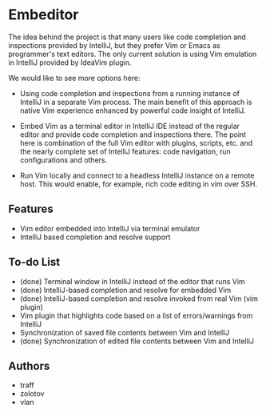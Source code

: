 Embeditor
=========

The idea behind the project is that many users like code completion and
inspections provided by IntelliJ, but they prefer Vim or Emacs as programmer's
text editors. The only current solution is using Vim emulation in IntelliJ
provided by IdeaVim plugin.

We would like to see more options here:

* Using code completion and inspections from a running instance of IntelliJ in
  a separate Vim process. The main benefit of this approach is native Vim
  experience enhanced by powerful code insight of IntelliJ.

* Embed Vim as a terminal editor in IntelliJ IDE instead of the regular editor
  and provide code completion and inspections there. The point here is
  combination of the full Vim editor with plugins, scripts,
  etc. and the nearly complete set of IntelliJ features: code navigation,
  run configurations and others.

* Run Vim locally and connect to a headless IntelliJ instance on a remote host.
  This would enable, for example, rich code editing in vim over SSH.


Features
--------

* Vim editor embedded into IntelliJ via terminal emulator
* IntelliJ based completion and resolve support

To-do List
----------

* (done) Terminal window in IntelliJ instead of the editor that runs Vim
* (done) IntelliJ-based completion and resolve for embedded Vim
* (done) IntelliJ-based completion and resolve invoked from real Vim (vim plugin)
* Vim plugin that highlights code based on a list of errors/warnings from IntelliJ
* Synchronization of saved file contents between Vim and IntelliJ
* (done) Synchronization of edited file contents between Vim and IntelliJ



Authors
-------

* traff
* zolotov
* vlan
